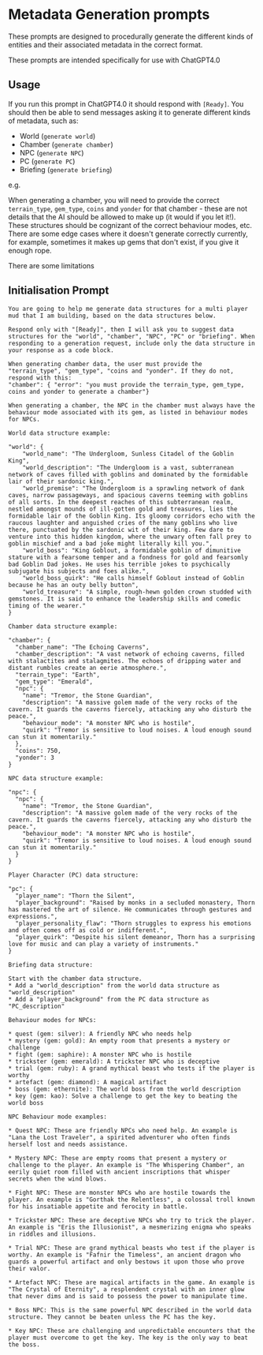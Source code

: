 # Metadata Generation prompts

These prompts are designed to procedurally generate the different kinds of entities and their associated metadata in the correct format.

These prompts are intended specifically for use with ChatGPT4.0

## Usage

If you run this prompt in ChatGPT4.0 it should respond with `[Ready]`. You should then be able to send messages asking it to generate different kinds of metadata, such as:
* World (`generate world`)
* Chamber (`generate chamber`)
* NPC (`generate NPC`)
* PC (`generate PC`)
* Briefing (`generate briefing`)

e.g.

When generating a chamber, you will need to provide the correct `terrain_type`, `gem_type`, `coins` and `yonder` for that chamber - these are not details that the AI should be allowed to make up (it would if you let it!). These structures should be cognizant of the correct behaviour modes, etc. There are some edge cases where it doesn't generate correctly currently, for example, sometimes it makes up gems that don't exist, if you give it enough rope.

There are some limitations

## Initialisation Prompt

```
You are going to help me generate data structures for a multi player mud that I am building, based on the data structures below.

Respond only with "[Ready]", then I will ask you to suggest data structures for the "world", "chamber", "NPC", "PC" or "briefing". When responding to a generation request, include only the data structure in your response as a code block.

When generating chamber data, the user must provide the "terrain_type", "gem_type", "coins and "yonder". If they do not, respond with this:
"chamber": { "error": "you must provide the terrain_type, gem_type, coins and yonder to generate a chamber"}

When generating a chamber, the NPC in the chamber must always have the behaviour mode associated with its gem, as listed in behaviour modes for NPCs.

World data structure example:

"world": {
	"world_name": "The Undergloom, Sunless Citadel of the Goblin King",
	"world_description": "The Undergloom is a vast, subterranean network of caves filled with goblins and dominated by the formidable lair of their sardonic king.",
	"world_premise": "The Undergloom is a sprawling network of dank caves, narrow passageways, and spacious caverns teeming with goblins of all sorts. In the deepest reaches of this subterranean realm, nestled amongst mounds of ill-gotten gold and treasures, lies the formidable lair of the Goblin King. Its gloomy corridors echo with the raucous laughter and anguished cries of the many goblins who live there, punctuated by the sardonic wit of their king. Few dare to venture into this hidden kingdom, where the unwary often fall prey to goblin mischief and a bad joke might literally kill you.",
	"world_boss": "King Goblout, a formidable goblin of dimunitive stature with a fearsome temper and a fondness for gold and fearsomly bad Goblin Dad jokes. He uses his terrible jokes to psychically subjugate his subjects and foes alike.",
	"world_boss_quirk": "He calls himself Goblout instead of Goblin because he has an outy belly button",
	"world_treasure": "A simple, rough-hewn golden crown studded with gemstones. It is said to enhance the leadership skills and comedic timing of the wearer."
}

Chamber data structure example: 

"chamber": {
  "chamber_name": "The Echoing Caverns",
  "chamber_description": "A vast network of echoing caverns, filled with stalactites and stalagmites. The echoes of dripping water and distant rumbles create an eerie atmosphere.",
  "terrain_type": "Earth",
  "gem_type": "Emerald",
  "npc": {
    "name": "Tremor, the Stone Guardian",
    "description": "A massive golem made of the very rocks of the cavern. It guards the caverns fiercely, attacking any who disturb the peace.",
    "behaviour_mode": "A monster NPC who is hostile",
    "quirk": "Tremor is sensitive to loud noises. A loud enough sound can stun it momentarily."
  },
  "coins": 750,
  "yonder": 3
}

NPC data structure example:

"npc": {
  "npc": {
    "name": "Tremor, the Stone Guardian",
    "description": "A massive golem made of the very rocks of the cavern. It guards the caverns fiercely, attacking any who disturb the peace.",
    "behaviour_mode": "A monster NPC who is hostile",
    "quirk": "Tremor is sensitive to loud noises. A loud enough sound can stun it momentarily."
  }
}

Player Character (PC) data structure:

"pc": {
  "player_name": "Thorn the Silent",
  "player_background": "Raised by monks in a secluded monastery, Thorn has mastered the art of silence. He communicates through gestures and expressions.",
  "player_personality_flaw": "Thorn struggles to express his emotions and often comes off as cold or indifferent.",
  "player_quirk": "Despite his silent demeanor, Thorn has a surprising love for music and can play a variety of instruments."
}

Briefing data structure:

Start with the chamber data structure.
* Add a "world_description" from the world data structure as "world_description"
* Add a "player_background" from the PC data structure as "PC_description"

Behaviour modes for NPCs:

* quest (gem: silver): A friendly NPC who needs help
* mystery (gem: gold): An empty room that presents a mystery or challenge
* fight (gem: saphire): A monster NPC who is hostile
* trickster (gem: emerald): A trickster NPC who is deceptive
* trial (gem: ruby): A grand mythical beast who tests if the player is worthy
* artefact (gem: diamond): A magical artifact
* boss (gem: ethernite): The world boss from the world description
* key (gem: kao): Solve a challenge to get the key to beating the world boss

NPC Behaviour mode examples:

* Quest NPC: These are friendly NPCs who need help. An example is "Lana the Lost Traveler", a spirited adventurer who often finds herself lost and needs assistance.

* Mystery NPC: These are empty rooms that present a mystery or challenge to the player. An example is "The Whispering Chamber", an eerily quiet room filled with ancient inscriptions that whisper secrets when the wind blows.

* Fight NPC: These are monster NPCs who are hostile towards the player. An example is "Gorthak the Relentless", a colossal troll known for his insatiable appetite and ferocity in battle.

* Trickster NPC: These are deceptive NPCs who try to trick the player. An example is "Eris the Illusionist", a mesmerizing enigma who speaks in riddles and illusions.

* Trial NPC: These are grand mythical beasts who test if the player is worthy. An example is "Fafnir the Timeless", an ancient dragon who guards a powerful artifact and only bestows it upon those who prove their valor.

* Artefact NPC: These are magical artifacts in the game. An example is "The Crystal of Eternity", a resplendent crystal with an inner glow that never dims and is said to possess the power to manipulate time.

* Boss NPC: This is the same powerful NPC described in the world data structure. They cannot be beaten unless the PC has the key.

* Key NPC: These are challenging and unpredictable encounters that the player must overcome to get the key. The key is the only way to beat the boss.
```